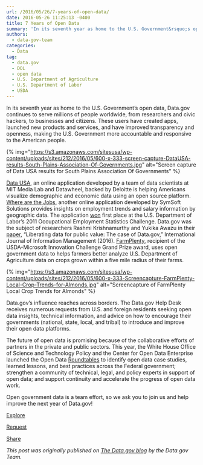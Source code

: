```yaml
---
url: /2016/05/26/7-years-of-open-data/
date: 2016-05-26 11:25:13 -0400
title: 7 Years of Open Data
summary: 'In its seventh year as home to the U.S. Government&rsquo;s open data, Data.gov continues to serve millions of people worldwide, from researchers and civic hackers, to businesses and citizens. These users have created apps, launched new products and services, and have improved transparency and openness, making the U.S. Government more accountable and responsive to the'
authors:
  - data-gov-team
categories:
  - Data
tag:
  - data.gov
  - DOL
  - open data
  - U.S. Department of Agriculture
  - U.S. Department of Labor
  - USDA
---
```


In its seventh year as home to the U.S. Government’s open data, Data.gov continues to serve millions of people worldwide, from researchers and civic hackers, to businesses and citizens. These users have created apps, launched new products and services, and have improved transparency and openness, making the U.S. Government more accountable and responsive to the American people.

{% img="https://s3.amazonaws.com/sitesusa/wp-content/uploads/sites/212/2016/05/600-x-333-screen-capture-DataUSA-results-South-Plains-Association-Of-Governments.jpg" alt="Screen capture of Data USA results for South Plains Association Of Governments" %}

[Data USA](http://datausa.io/), an online application developed by a team of data scientists at MIT Media Lab and Datawheel, backed by Deloitte is helping Americans visualize demographic and economic data using an open source platform. [Where are the Jobs](http://www.where-are-the-jobs.com/), another online application developed by SymSoft Solutions provides insights on employment trends and salary information by geographic data. The application [won](https://www.dol.gov/opa/media/press/opa/opa20111568.htm) first place at the U.S. Department of Labor’s 2011 Occupational Employment Statistics Challenge. Data.gov was the subject of researchers Rashmi Krishnamurthy and Yukika Awazu in their [paper](https://www.data.gov/meta/liberating-data-for-public-value-the-case-of-data-gov/), “Liberating data for public value: The case of Data.gov,” International Journal of Information Management (2016). [FarmPlenty](http://farmplenty.com/), recipient of the USDA-Microsoft Innovation Challenge Grand Prize award, uses open government data to helps farmers better analyze U.S. Department of Agriculture data on crops grown within a five mile radius of their farms.

{% img="https://s3.amazonaws.com/sitesusa/wp-content/uploads/sites/212/2016/05/600-x-333-Screencapture-FarmPlenty-Local-Crop-Trends-for-Almonds.jpg" alt="Screencapture of FarmPlenty Local Crop Trends for Almonds" %}

Data.gov’s influence reaches across borders. The Data.gov Help Desk receives numerous requests from U.S. and foreign residents seeking open data insights, technical information, and advice on how to encourage their governments (national, state, local, and tribal) to introduce and improve their open data platforms.

The future of open data is promising because of the collaborative efforts of partners in the private and public sectors. This year, the White House Office of Science and Technology Policy and the Center for Open Data Enterprise launched the Open Data [Roundtables](http://opendataenterprise.org/open-data-roundtables.html) to identify open data case studies, learned lessons, and best practices across the Federal government; strengthen a community of technical, legal, and policy experts in support of open data; and support continuity and accelerate the progress of open data work.

Open government data is a team effort, so we ask you to join us and help improve the next year of Data.gov!

[Explore](https://www.data.gov/)

[Request](https://www.data.gov/contact)

[Share](https://twitter.com/usdatagov)

_This post was originally published on [The Data.gov blog](https://www.data.gov/meta/) by the Data.gov Team._